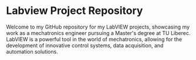 # Labview Project Repository
Welcome to my GitHub repository for my LabVIEW projects, showcasing my work as a mechatronics engineer pursuing a Master's degree at TU Liberec. LabVIEW is a powerful tool in the world of mechatronics, allowing for the development of innovative control systems, data acquisition, and automation solutions.
